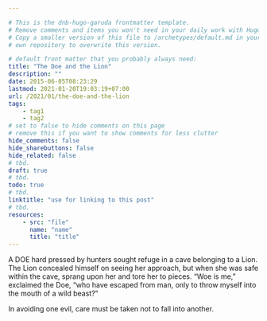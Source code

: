 ```yaml
---

# This is the dnb-hugo-garuda frontmatter template. 
# Remove comments and items you won't need in your daily work with Hugo.
# Copy a smaller version of this file to /archetypes/default.md in your
# own repository to overwrite this version.

# default front matter that you probably always need:
title: "The Doe and the Lion"
description: ""
date: 2015-06-05T08:23:29
lastmod: 2021-01-20T19:03:19+07:00
url: /2021/01/the-doe-and-the-lion
tags:
    - tag1
    - tag2
# set to false to hide comments on this page
# remove this if you want to show comments for less clutter
hide_comments: false
hide_sharebuttons: false
hide_related: false
# tbd.
draft: true
# tbd.
todo: true
# tbd.
linktitle: "use for linking to this post"
# tbd.
resources:
    - src: "file"
      name: "name"
      title: "title"
---
```

A DOE hard pressed by hunters sought refuge in a cave belonging to a Lion. The Lion concealed himself on seeing her approach, but when she was safe within the cave, sprang upon her and tore her to pieces. “Woe is me,” exclaimed the Doe, “who have escaped from man, only to throw myself into the mouth of a wild beast?”

In avoiding one evil, care must be taken not to fall into another.

